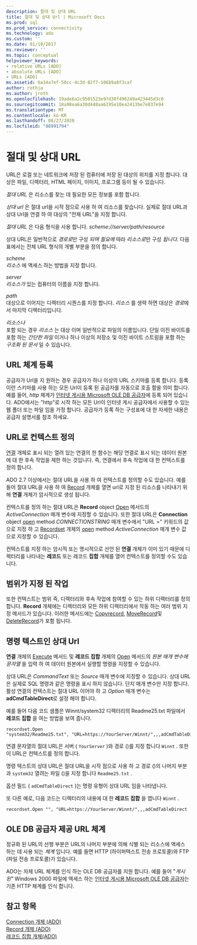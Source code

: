 ```yaml
---
description: 절대 및 상대 URL
title: 절대 및 상대 Url | Microsoft Docs
ms.prod: sql
ms.prod_service: connectivity
ms.technology: ado
ms.custom: ''
ms.date: 01/19/2017
ms.reviewer: ''
ms.topic: conceptual
helpviewer_keywords:
- relative URLs [ADO]
- absolute URLs [ADO]
- URLs [ADO]
ms.assetid: 6a34a7ef-50cc-4c3d-82f7-106b9a8f3caf
author: rothja
ms.author: jroth
ms.openlocfilehash: 19ade6a2c9501523e97d30f496249a423445d3c0
ms.sourcegitcommit: 18a98ea6a30d448aa6195e10ea2413be7e837e94
ms.translationtype: MT
ms.contentlocale: ko-KR
ms.lasthandoff: 08/27/2020
ms.locfileid: "88991794"
---
```

# <a name="absolute-and-relative-urls"></a>절대 및 상대 URL
URL은 로컬 또는 네트워크에 저장 된 컴퓨터에 저장 된 대상의 위치를 지정 합니다. 대상은 파일, 디렉터리, HTML 페이지, 이미지, 프로그램 등이 될 수 있습니다.  
  
 *절대 URL* 은 리소스를 찾는 데 필요한 모든 정보를 포함 합니다.  
  
 *상대 url* 은 절대 url을 시작 점으로 사용 하 여 리소스를 찾습니다. 실제로 절대 URL과 상대 Url을 연결 하 여 대상의 "전체 URL"을 지정 합니다.  
  
 *절대 URL* 은 다음 형식을 사용 합니다. *scheme://server/path/resource*  
  
 상대 URL은 일반적으로 *경로로*만 구성 *되며 필요에* 따라 *리소스로*만 구성 *됩니다.* 다음 표에서는 전체 URL 형식의 개별 부분을 정의 합니다.  
  
 *scheme*  
 *리소스* 에 액세스 하는 방법을 지정 합니다.  
  
 *server*  
 *리소스가* 있는 컴퓨터의 이름을 지정 합니다.  
  
 *path*  
 대상으로 이어지는 디렉터리 시퀀스를 지정 합니다. *리소스* 를 생략 하면 대상은 *경로*에서 마지막 디렉터리입니다.  
  
 *리소스나*  
 포함 되는 경우 *리소스* 는 대상 이며 일반적으로 파일의 이름입니다. 단일 이진 바이트를 포함 하는 *간단한 파일* 이거나 하나 이상의 저장소 및 이진 바이트 스트림을 포함 하는 *구조화 된 문서* 일 수 있습니다.  
  
## <a name="url-scheme-registration"></a>URL 체계 등록  
 공급자가 Url을 지 원하는 경우 공급자가 하나 이상의 URL 스키마를 등록 합니다. 등록 이란 스키마를 사용 하는 모든 Url이 등록 된 공급자를 자동으로 호출 함을 의미 합니다. 예를 들어, *http* 체계가 [인터넷 게시용 Microsoft OLE DB 공급자](../appendixes/microsoft-ole-db-provider-for-internet-publishing.md)에 등록 되어 있습니다. ADO에서는 "http"로 시작 하는 모든 Url이 인터넷 게시 공급자에서 사용할 수 있는 웹 폴더 또는 파일 임을 가정 합니다. 공급자가 등록 하는 구성표에 대 한 자세한 내용은 공급자 설명서를 참조 하세요.  
  
## <a name="defining-context-with-a-url"></a>URL로 컨텍스트 정의  
 [연결](../../reference/ado-api/connection-object-ado.md) 개체로 표시 되는 열려 있는 연결의 한 함수는 해당 연결로 표시 되는 데이터 원본에 대 한 후속 작업을 제한 하는 것입니다. 즉, 연결에서 후속 작업에 대 한 컨텍스트를 정의 합니다.  
  
 ADO 2.7 이상에서는 절대 URL을 사용 하 여 컨텍스트를 정의할 수도 있습니다. 예를 들어 절대 URL을 사용 하 여 [Record](../../reference/ado-api/record-object-ado.md) 개체를 열면 url로 지정 된 리소스를 나타내기 위해 **연결** 개체가 암시적으로 생성 됩니다.  
  
 컨텍스트를 정의 하는 절대 URL은 **Record** object [Open](../../reference/ado-api/open-method-ado-record.md) 메서드의 *ActiveConnection* 매개 변수에 지정할 수 있습니다. 또한 절대 URL은 **Connection** object [open](../../reference/ado-api/open-method-ado-connection.md) method *CONNECTIONSTRING* 매개 변수에서 "URL =" 키워드의 값으로 지정 하 고 [Recordset](../../reference/ado-api/recordset-object-ado.md) 개체의 [open](../../reference/ado-api/open-method-ado-recordset.md) method *ActiveConnection* 매개 변수 값으로 지정할 수 있습니다.  
  
 컨텍스트를 지정 하는 암시적 또는 명시적으로 선언 된 **연결** 개체가 이미 있기 때문에 디렉터리를 나타내는 **레코드** 또는 레코드 **집합** 개체를 열어 컨텍스트를 정의할 수도 있습니다.  
  
## <a name="scoped-operations"></a>범위가 지정 된 작업  
 또한 컨텍스트는 범위 즉, 디렉터리와 후속 작업에 참여할 수 있는 하위 디렉터리를 정의 합니다. **Record** 개체에는 디렉터리와 모든 하위 디렉터리에서 작동 하는 여러 범위 지정 메서드가 있습니다. 이러한 메서드에는 [Copyrecord](../../reference/ado-api/copyrecord-method-ado.md), [MoveRecord](../../reference/ado-api/moverecord-method-ado.md)및 [DeleteRecord](../../reference/ado-api/deleterecord-method-ado.md)가 포함 됩니다.  
  
## <a name="relative-urls-as-command-text"></a>명령 텍스트인 상대 Url  
 **연결** 개체의 [Execute](../../reference/ado-api/execute-method-ado-connection.md) 메서드 및 **레코드 집합** 개체의 [Open](../../reference/ado-api/open-method-ado-recordset.md) 메서드의 *원본* *매개 변수에 문자열* 을 입력 하 여 데이터 원본에서 실행할 명령을 지정할 수 있습니다.  
  
 상대 URL은 *CommandText* 또는 *Source* 매개 변수에 지정할 수 있습니다. 상대 URL은 실제로 SQL 명령과 같은 명령을 표시 하지 않습니다. 단지 매개 변수만 지정 합니다. 활성 연결의 컨텍스트는 절대 URL 이어야 하 고 *Option* 매개 변수는 **adCmdTableDirect**로 설정 해야 합니다.  
  
 예를 들어 다음 코드 샘플은 Winnt/system32 디렉터리의 Readme25.txt 파일에서 **레코드 집합** 을 여는 방법을 보여 줍니다.  
  
```  
recordset.Open "system32/Readme25.txt", "URL=https://YourServer/Winnt/",,,adCmdTableDirect  
```  
  
 연결 문자열의 절대 URL은 서버 ( `YourServer` )와 경로 ()를 지정 합니다 `Winnt` . 또한이 URL은 컨텍스트를 정의 합니다.  
  
 명령 텍스트의 상대 URL은 절대 URL을 시작 점으로 사용 하 고 경로 ()의 나머지 부분과 `system32` 열려는 파일 ()을 지정 합니다 `Readme25.txt` .  
  
 옵션 필드 ( `adCmdTableDirect` )는 명령 유형이 상대 URL 임을 나타냅니다.  
  
 또 다른 예로, 다음 코드는 디렉터리의 내용에 대 한 **레코드 집합** 을 엽니다 `Winnt` .  
  
```  
recordset.Open "", "URL=https://YourServer/Winnt/",,,adCmdTableDirect  
```  
  
## <a name="ole-db-provider-supplied-url-schemes"></a>OLE DB 공급자 제공 URL 체계  
 정규화 된 URL의 선행 부분은 URL의 나머지 부분에 의해 식별 되는 리소스에 액세스 하는 데 사용 되는 *체계* 입니다. 예를 들면 HTTP (하이퍼텍스트 전송 프로토콜)와 FTP (파일 전송 프로토콜)가 있습니다.  
  
 ADO는 자체 URL 체계를 인식 하는 OLE DB 공급자를 지원 합니다. 예를 들어 "*게시 된"* Windows 2000 파일에 액세스 하는 [인터넷 게시용 Microsoft OLE DB 공급자](../appendixes/microsoft-ole-db-provider-for-internet-publishing.md)는 기존 HTTP 체계를 인식 합니다.  
  
## <a name="see-also"></a>참고 항목  
 [Connection 개체 (ADO)](../../reference/ado-api/connection-object-ado.md)   
 [Record 개체 (ADO)](../../reference/ado-api/record-object-ado.md)   
 [레코드 집합 개체(ADO)](../../reference/ado-api/recordset-object-ado.md)
